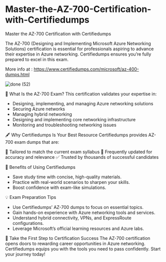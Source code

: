 # Master-the-AZ-700-Certification-with-Certifiedumps

Master the AZ-700 Certification with Certifiedumps

The AZ-700 (Designing and Implementing Microsoft Azure Networking Solutions) certification is essential for professionals aspiring to advance their expertise in Azure networking. Certifiedumps ensures you’re fully prepared to excel in this exam.

More info at : https://www.certifiedumps.com/microsoft/az-400-dumps.html

![done (52)](https://github.com/user-attachments/assets/0aee5adb-15f9-4fff-a830-4fa815d06601)


🌟 What Is the AZ-700 Exam?
This certification validates your expertise in:

- Designing, implementing, and managing Azure networking solutions
- Securing Azure networks
- Managing hybrid networking
- Designing and implementing core networking infrastructure
- Monitoring and troubleshooting networking issues

🖋 Why Certifiedumps Is Your Best Resource
Certifiedumps provides AZ-700 exam dumps that are:

📘 Tailored to match the current exam syllabus
🔄 Frequently updated for accuracy and relevance
✅ Trusted by thousands of successful candidates

🎯 Benefits of Using Certifiedumps
- Save study time with concise, high-quality materials.
- Practice with real-world scenarios to sharpen your skills.
- Boost confidence with exam-like simulations.

💡 Exam Preparation Tips
- Use Certifiedumps’ AZ-700 dumps to focus on essential topics.
- Gain hands-on experience with Azure networking tools and services.
- Understand hybrid connectivity, VPNs, and ExpressRoute configurations.
- Leverage Microsoft’s official learning resources and Azure labs.

🚀 Take the First Step to Certification Success
The AZ-700 certification opens doors to rewarding career opportunities in Azure networking. Certifiedumps equips you with the tools you need to pass confidently. Start your journey today!

